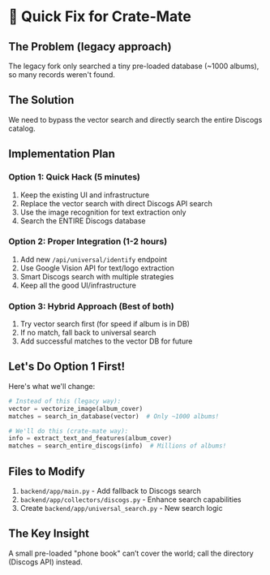 # 🚨 Quick Fix for Crate-Mate

## The Problem (legacy approach)
The legacy fork only searched a tiny pre-loaded database (~1000 albums), so many records weren't found.

## The Solution
We need to bypass the vector search and directly search the entire Discogs catalog.

## Implementation Plan

### Option 1: Quick Hack (5 minutes)
1. Keep the existing UI and infrastructure
2. Replace the vector search with direct Discogs API search
3. Use the image recognition for text extraction only
4. Search the ENTIRE Discogs database

### Option 2: Proper Integration (1-2 hours)
1. Add new `/api/universal/identify` endpoint
2. Use Google Vision API for text/logo extraction
3. Smart Discogs search with multiple strategies
4. Keep all the good UI/infrastructure

### Option 3: Hybrid Approach (Best of both)
1. Try vector search first (for speed if album is in DB)
2. If no match, fall back to universal search
3. Add successful matches to the vector DB for future

## Let's Do Option 1 First!

Here's what we'll change:

```python
# Instead of this (legacy way):
vector = vectorize_image(album_cover)
matches = search_in_database(vector)  # Only ~1000 albums!

# We'll do this (crate-mate way):
info = extract_text_and_features(album_cover)
matches = search_entire_discogs(info)  # Millions of albums!
```

## Files to Modify

1. `backend/app/main.py` - Add fallback to Discogs search
2. `backend/app/collectors/discogs.py` - Enhance search capabilities
3. Create `backend/app/universal_search.py` - New search logic

## The Key Insight

A small pre-loaded "phone book" can’t cover the world; call the directory (Discogs API) instead.
